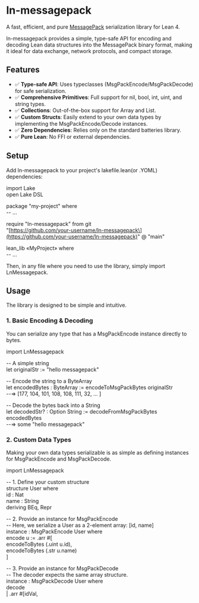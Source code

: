# **ln-messagepack**

A fast, efficient, and pure [MessagePack](https://msgpack.org/) serialization library for Lean 4\.

ln-messagepack provides a simple, type-safe API for encoding and decoding Lean data structures into the MessagePack binary format, making it ideal for data exchange, network protocols, and compact storage.

## **Features**

* ✅ **Type-safe API**: Uses typeclasses (MsgPackEncode/MsgPackDecode) for safe serialization.  
* ✅ **Comprehensive Primitives**: Full support for nil, bool, int, uint, and string types.  
* ✅ **Collections**: Out-of-the-box support for Array and List.  
* ✅ **Custom Structs**: Easily extend to your own data types by implementing the MsgPackEncode/Decode instances.  
* ✅ **Zero Dependencies**: Relies only on the standard batteries library.  
* ✅ **Pure Lean**: No FFI or external dependencies.

## **Setup**

Add ln-messagepack to your project's lakefile.lean(or .YOML) dependencies:

import Lake  
open Lake DSL

package "my-project" where  
  \-- ...

require "ln-messagepack" from git  
  "\[https://github.com/your-username/ln-messagepack\](https://github.com/your-username/ln-messagepack)" @ "main"

lean\_lib «MyProject» where  
  \-- ...

Then, in any file where you need to use the library, simply import LnMessagepack.

## **Usage**

The library is designed to be simple and intuitive.

### **1\. Basic Encoding & Decoding**

You can serialize any type that has a MsgPackEncode instance directly to bytes.

import LnMessagepack

\-- A simple string  
let originalStr := "hello messagepack"

\-- Encode the string to a ByteArray  
let encodedBytes : ByteArray := encodeToMsgPackBytes originalStr  
\--=\> \[177, 104, 101, 108, 108, 111, 32, ... \]

\-- Decode the bytes back into a String  
let decodedStr? : Option String := decodeFromMsgPackBytes encodedBytes  
\--=\> some "hello messagepack"

### **2\. Custom Data Types**

Making your own data types serializable is as simple as defining instances for MsgPackEncode and MsgPackDecode.

import LnMessagepack

\-- 1\. Define your custom structure  
structure User where  
  id : Nat  
  name : String  
  deriving BEq, Repr

\-- 2\. Provide an instance for MsgPackEncode  
\-- Here, we serialize a User as a 2-element array: \[id, name\]  
instance : MsgPackEncode User where  
  encode u := .arr \#\[  
    encodeToBytes (.uint u.id),  
    encodeToBytes (.str u.name)  
  \]

\-- 3\. Provide an instance for MsgPackDecode  
\-- The decoder expects the same array structure.  
instance : MsgPackDecode User where  
  decode  
    | .arr \#\[idVal,  
